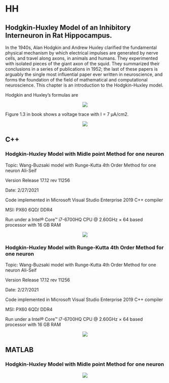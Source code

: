 # HH
## Hodgkin-Huxley Model of an Inhibitory Interneuron in Rat Hippocampus.

In the 1940s, Alan Hodgkin and Andrew Huxley clarified the fundamental physical mechanism by which electrical impulses are generated by nerve cells, and travel along axons, in animals and humans. They experimented with isolated pieces of the giant axon of the squid. They summarized their conclusions in a series of publications in 1952; the last of these papers is arguably the single most influential paper ever written in neuroscience, and forms the foundation of the field of mathematical and computational neuroscience. This chapter is an introduction to the Hodgkin-Huxley model.


Hodgkin and Huxley’s formulas are

 
<p align="center">
 <img src="https://github.com/aliseif321/1.Models_of_Single_Neuron/blob/main/0.____(HH)_______Hodgkin-%20Huxley%20Model%20Single%20Neuron/Book/2.png?raw=true" >
 </p>

Figure 1.3 in book shows a voltage trace with I = 7 μA/cm2.

<p align="center">
 <img src="https://github.com/aliseif321/1.Models_of_Single_Neuron/blob/main/0.____(HH)_______Hodgkin-%20Huxley%20Model%20Single%20Neuron/Book/1.png?raw=true" >
 </p>






## C++
### Hodgkin-Huxley Model with Midle point Method for one neuron



Topic: Wang-Buzsaki model with Runge-Kutta 4th Order Method for one neuron    Ali-Seif



Version Release 17.12 rev 11256



Date: 2/27/2021



Code implemented in Microsoft Visual Studio Enterprise 2019 C++ compiler



MSI: PX60 6QD/ DDR4



Run under a Intel® Core™ i7-6700HQ CPU @ 2.60GHz × 64 based processor with 16 GB RAM




<p align="center">
 <img src="https://github.com/aliseif321/1.Models_of_Single_Neuron/blob/main/0.____(HH)_______Hodgkin-%20Huxley%20Model%20Single%20Neuron/C++/Picture/1.png?raw=true" >
 </p>



### Hodgkin-Huxley Model with Runge-Kutta 4th Order Method for one neuron




Topic: Wang-Buzsaki model with Runge-Kutta 4th Order Method for one neuron    Ali-Seif



Version Release 17.12 rev 11256



Date: 2/27/2021



Code implemented in Microsoft Visual Studio Enterprise 2019 C++ compiler



MSI: PX60 6QD/ DDR4



Run under a Intel® Core™ i7-6700HQ CPU @ 2.60GHz × 64 based processor with 16 GB RAM



<p align="center">
 <img src="https://github.com/aliseif321/1.Models_of_Single_Neuron/blob/main/0.____(HH)_______Hodgkin-%20Huxley%20Model%20Single%20Neuron/C++/Picture/4o.png?raw=true" >
 </p>




## MATLAB
### Hodgkin-Huxley Model with Midle point Method for one neuron



<p align="center">
 <img src="https://github.com/aliseif321/1.Models_of_Single_Neuron/blob/main/0.____(HH)_______Hodgkin-%20Huxley%20Model%20Single%20Neuron/MATLAB/Picture/Untitled.png?raw=true" >
 </p>
